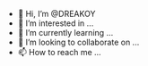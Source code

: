 - 👋 Hi, I’m @DREAKOY
- 👀 I’m interested in ...
- 🌱 I’m currently learning ...
- 💞️ I’m looking to collaborate on ...
- 📫 How to reach me ...

<!---
DREAKOY/DREAKOY is a ✨ special ✨ repository because its `README.md` (this file) appears on your GitHub profile.
You can click the Preview link to take a look at your changes.
--->
